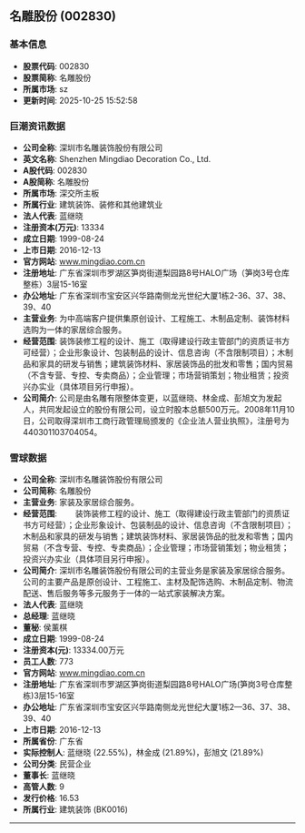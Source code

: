 ## 名雕股份 (002830)

### 基本信息

- **股票代码**: 002830
- **股票简称**: 名雕股份
- **所属市场**: sz
- **更新时间**: 2025-10-25 15:52:58

### 巨潮资讯数据

- **公司全称**: 深圳市名雕装饰股份有限公司
- **英文名称**: Shenzhen Mingdiao Decoration Co., Ltd.
- **A股代码**: 002830
- **A股简称**: 名雕股份
- **所属市场**: 深交所主板
- **所属行业**: 建筑装饰、装修和其他建筑业
- **法人代表**: 蓝继晓
- **注册资本(万元)**: 13334
- **成立日期**: 1999-08-24
- **上市日期**: 2016-12-13
- **官方网站**: www.mingdiao.com.cn
- **注册地址**: 广东省深圳市罗湖区笋岗街道梨园路8号HALO广场（笋岗3号仓库整栋）3层15-16室
- **办公地址**: 广东省深圳市宝安区兴华路南侧龙光世纪大厦1栋2-36、37、38、39、40
- **主营业务**: 为中高端客户提供集原创设计、工程施工、木制品定制、装饰材料选购为一体的家居综合服务。
- **经营范围**: 装饰装修工程的设计、施工（取得建设行政主管部门的资质证书方可经营）；企业形象设计、包装制品的设计、信息咨询（不含限制项目）；木制品和家具的研发与销售；建筑装饰材料、家居装饰品的批发和零售；国内贸易（不含专营、专控、专卖商品）；企业管理；市场营销策划；物业租赁；投资兴办实业（具体项目另行申报）。
- **公司简介**: 公司是由名雕有限整体变更，以蓝继晓、林金成、彭旭文为发起人，共同发起设立的股份有限公司，设立时股本总额500万元。2008年11月10日，公司取得深圳市工商行政管理局颁发的《企业法人营业执照》，注册号为440301103704054。

### 雪球数据

- **公司全称**: 深圳市名雕装饰股份有限公司
- **公司简称**: 名雕股份
- **主营业务**: 家装及家居综合服务。
- **经营范围**: 　　装饰装修工程的设计、施工（取得建设行政主管部门的资质证书方可经营）；企业形象设计、包装制品的设计、信息咨询（不含限制项目）；木制品和家具的研发与销售；建筑装饰材料、家居装饰品的批发和零售；国内贸易（不含专营、专控、专卖商品）；企业管理；市场营销策划；物业租赁；投资兴办实业（具体项目另行申报）。
- **公司简介**: 深圳市名雕装饰股份有限公司的主营业务是家装及家居综合服务。公司的主要产品是原创设计、工程施工、主材及配饰选购、木制品定制、物流配送、售后服务等多元服务于一体的一站式家装解决方案。
- **法人代表**: 蓝继晓
- **总经理**: 蓝继晓
- **董秘**: 侯薰棋
- **成立日期**: 1999-08-24
- **注册资本(元)**: 13334.00万元
- **员工人数**: 773
- **官方网站**: www.mingdiao.com.cn
- **注册地址**: 广东省深圳市罗湖区笋岗街道梨园路8号HALO广场(笋岗3号仓库整栋)3层15-16室
- **办公地址**: 广东省深圳市宝安区兴华路南侧龙光世纪大厦1栋2—36、37、38、39、40
- **上市日期**: 2016-12-13
- **所属省份**: 广东省
- **实际控制人**: 蓝继晓 (22.55%)，林金成 (21.89%)，彭旭文 (21.89%)
- **公司分类**: 民营企业
- **董事长**: 蓝继晓
- **高管人数**: 9
- **发行价格**: 16.53
- **所属行业**: 建筑装饰 (BK0016)

---